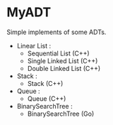 # MyADT
Simple implements of some ADTs.

* Linear List : 
  * Sequential List (C++)
  * Single Linked List (C++)
  * Double Linked List (C++)
* Stack : 
  * Stack (C++)
* Queue : 
  * Queue (C++)
* BinarySearchTree :
  * BinarySearchTree (Go)
